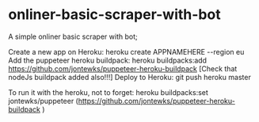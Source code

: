 
# onliner-basic-scraper-with-bot

A simple onliner basic scraper with bot;

Create a new app on Heroku: heroku create APPNAMEHERE --region eu
Add the puppeteer heroku buildpack: heroku buildpacks:add https://github.com/jontewks/puppeteer-heroku-buildpack
[Check that nodeJs buildpack added also!!!]
Deploy to Heroku: git push heroku master

To run it with the heroku, not to forget:
 heroku buildpacks:set jontewks/puppeteer (https://github.com/jontewks/puppeteer-heroku-buildpack  )